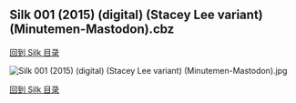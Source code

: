 ## Silk 001 (2015) (digital) (Stacey Lee variant) (Minutemen-Mastodon).cbz


[回到 Silk 目录](https://github.com/alicewish/markdown/blob/master/series/Silk.md)


![Silk 001 (2015) (digital) (Stacey Lee variant) (Minutemen-Mastodon).jpg](https://wx1.sinaimg.cn/large/6a9fdecaly1fr0x3m7zmmj21kw2edkjm.jpg)

[回到 Silk 目录](https://github.com/alicewish/markdown/blob/master/series/Silk.md)

